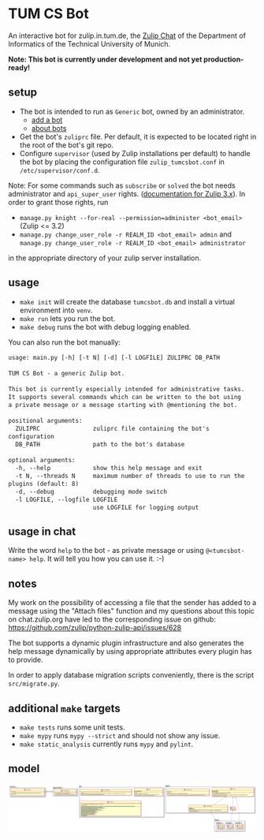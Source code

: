 TUM CS Bot
==========

An interactive bot for zulip.in.tum.de, the [Zulip Chat](https://zulipchat.com/)
of the Department of Informatics of the Technical University of Munich.

**Note: This bot is currently under development and not yet production-ready!**


setup
-----

- The bot is intended to run as `Generic` bot, owned by an administrator.
  - [add a bot](https://zulipchat.com/help/add-a-bot-or-integration)
  - [about bots](https://zulipchat.com/help/bots-and-integrations)
- Get the bot's `zuliprc` file. Per default, it is expected to be located
right in the root of the bot's git repo.
- Configure `supervisor` (used by Zulip installations per default) to handle
the bot by placing the configuration file `zulip_tumcsbot.conf` in
`/etc/supervisor/conf.d`.

Note: For some commands such as `subscribe` or `solved` the bot needs
administrator and `api_super_user` rights.
([documentation for Zulip 3.x](https://github.com/zulip/zulip/blob/3.x/docs/production/security-model.md)).
In order to grant those rights, run
- `manage.py knight --for-real --permission=administer <bot_email>` (Zulip <= 3.2)
- `manage.py change_user_role -r REALM_ID <bot_email> admin` and\
  `manage.py change_user_role -r REALM_ID <bot_email> administrator`

in the appropriate directory of your zulip server installation.


usage
-----

- `make init` will create the database `tumcsbot.db` and install a virtual
  environment into `venv`.
- `make run` lets you run the bot.
- `make debug` runs the bot with debug logging enabled.

You can also run the bot manually:
```
usage: main.py [-h] [-t N] [-d] [-l LOGFILE] ZULIPRC DB_PATH

TUM CS Bot - a generic Zulip bot.

This bot is currently especially intended for administrative tasks.
It supports several commands which can be written to the bot using
a private message or a message starting with @mentioning the bot.

positional arguments:
  ZULIPRC               zuliprc file containing the bot's configuration
  DB_PATH               path to the bot's database

optional arguments:
  -h, --help            show this help message and exit
  -t N, --threads N     maximum number of threads to use to run the plugins (default: 8)
  -d, --debug           debugging mode switch
  -l LOGFILE, --logfile LOGFILE
                        use LOGFILE for logging output
```


usage in chat
-------------
Write the word `help` to the bot - as private message or using
`@<tumcsbot-name> help`. It will tell you how you can use it. :-)


notes
-----

My work on the possibility of accessing a file that the sender has added to a
message using the "Attach files" function and my questions about this topic on
chat.zulip.org have led to the corresponding issue on github:
https://github.com/zulip/python-zulip-api/issues/628

The bot supports a dynamic plugin infrastructure and also generates the help
message dynamically by using appropriate attributes every plugin has to
provide.

In order to apply database migration scripts conveniently, there is the script
`src/migrate.py`.


additional `make` targets
-------------------------
- `make tests` runs some unit tests.
- `make mypy` runs `mypy --strict` and should not show any issue.
- `make static_analysis` currently runs `mypy` and `pylint`.


model
-----

![class diagram](./class_diagram.svg?)

